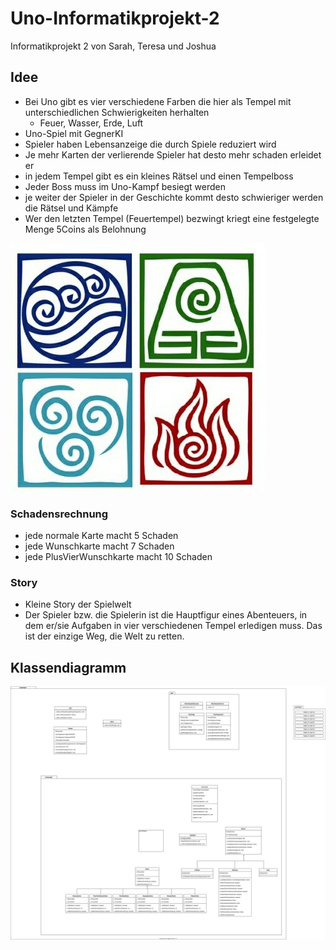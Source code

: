 # Uno-Informatikprojekt-2

Informatikprojekt 2 von Sarah, Teresa und Joshua

## Idee
- Bei Uno gibt es vier verschiedene Farben die hier als Tempel mit unterschiedlichen Schwierigkeiten herhalten
    - Feuer, Wasser, Erde, Luft
- Uno-Spiel mit GegnerKI
- Spieler haben Lebensanzeige die durch Spiele reduziert wird
- Je mehr Karten der verlierende Spieler hat desto mehr schaden erleidet er
- in jedem Tempel gibt es ein kleines Rätsel und einen Tempelboss
- Jeder Boss muss im Uno-Kampf besiegt werden 
- je weiter der Spieler in der Geschichte kommt desto schwieriger werden die Rätsel und Kämpfe
- Wer den letzten Tempel (Feuertempel) bezwingt kriegt eine festgelegte Menge 5Coins als Belohnung

![Tempelelementsymbol](https://github.com/joshuaeinhoff/Uno-Informatikprojekt-2/blob/main/img/Avater%20Tempel%20Symbole.jpg)

### Schadensrechnung
- jede normale Karte macht 5 Schaden
- jede Wunschkarte macht 7 Schaden
- jede PlusVierWunschkarte macht 10 Schaden

### Story
- Kleine Story der Spielwelt
- Der Spieler bzw. die Spielerin ist die Hauptfigur eines Abenteuers, in dem er/sie Aufgaben in vier verschiedenen Tempel erledigen muss. Das ist der einzige Weg, die Welt zu retten. 


## Klassendiagramm

![Klassendiagramm](img/TempleCardsKlassendiagrammAlsSVG.svg)

